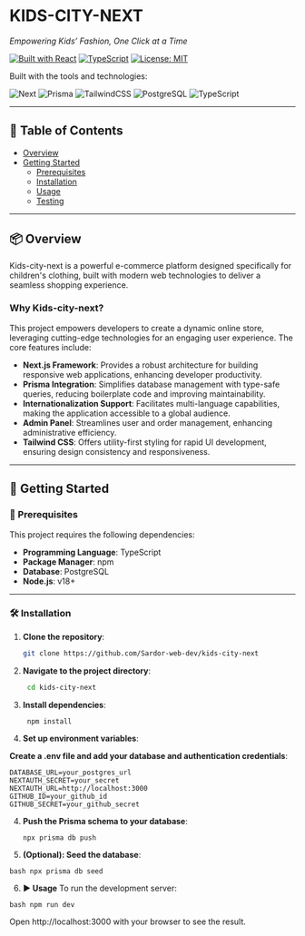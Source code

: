 # KIDS-CITY-NEXT

_Empowering Kids’ Fashion, One Click at a Time_

[![Built with React](https://img.shields.io/badge/Built%20with-React-blue.svg)]()
[![TypeScript](https://img.shields.io/badge/Language-TypeScript-blue.svg)]()
[![License: MIT](https://img.shields.io/badge/License-MIT-yellow.svg)]()

Built with the tools and technologies:

![Next](https://img.shields.io/badge/Next.js-000?logo=next.js&logoColor=white)
![Prisma](https://img.shields.io/badge/Prisma-3982CE?logo=prisma&logoColor=white)
![TailwindCSS](https://img.shields.io/badge/TailwindCSS-38B2AC?logo=tailwind-css&logoColor=white)
![PostgreSQL](https://img.shields.io/badge/PostgreSQL-336791?logo=postgresql&logoColor=white)
![TypeScript](https://img.shields.io/badge/TypeScript-3178C6?logo=typescript&logoColor=white)

---

## 📑 Table of Contents

- [Overview](#overview)
- [Getting Started](#getting-started)
  - [Prerequisites](#prerequisites)
  - [Installation](#installation)
  - [Usage](#usage)
  - [Testing](#testing)

---

## 📦 Overview

Kids-city-next is a powerful e-commerce platform designed specifically for children's clothing, built with modern web technologies to deliver a seamless shopping experience.

### Why Kids-city-next?

This project empowers developers to create a dynamic online store, leveraging cutting-edge technologies for an engaging user experience. The core features include:

- **Next.js Framework**: Provides a robust architecture for building responsive web applications, enhancing developer productivity.
- **Prisma Integration**: Simplifies database management with type-safe queries, reducing boilerplate code and improving maintainability.
- **Internationalization Support**: Facilitates multi-language capabilities, making the application accessible to a global audience.
- **Admin Panel**: Streamlines user and order management, enhancing administrative efficiency.
- **Tailwind CSS**: Offers utility-first styling for rapid UI development, ensuring design consistency and responsiveness.

---

## 🚀 Getting Started

### 🔧 Prerequisites

This project requires the following dependencies:

- **Programming Language**: TypeScript
- **Package Manager**: npm
- **Database**: PostgreSQL
- **Node.js**: v18+

---

### 🛠 Installation

1. **Clone the repository**:

   ```bash
   git clone https://github.com/Sardor-web-dev/kids-city-next
   ```

2. **Navigate to the project directory**:

   ```bash
    cd kids-city-next
   ```

3. **Install dependencies**:

   ```bash
    npm install
   ```

4. **Set up environment variables**:

**Create a .env file and add your database and authentication credentials**:

```
DATABASE_URL=your_postgres_url
NEXTAUTH_SECRET=your_secret
NEXTAUTH_URL=http://localhost:3000
GITHUB_ID=your_github_id
GITHUB_SECRET=your_github_secret
```

4. **Push the Prisma schema to your database**:

   `npx prisma db push`

5. **(Optional): Seed the database**:

`bash npx prisma db seed`

6. **▶️ Usage**
   To run the development server:

`bash npm run dev `

Open http://localhost:3000 with your browser to see the result.
